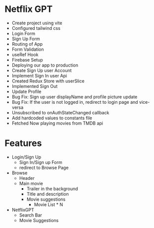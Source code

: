 # Netflix GPT

- Create project using vite
- Configured tailwind css
- Login Form
- Sign Up Form
- Routing of App
- Form Validation
- useRef Hook
- Firebase Setup
- Deploying our app to production
- Create Sign Up user Account
- Implement Sign In user Api
- Created Redux Store with userSlice
- Implemented Sign Out
- Update Profile
- Bug Fix: Sign up user displayName and profile picture update
- Bug Fix: If the user is not logged in, redirect to login page and vice-versa
- Unsubscribed to onAuthStateChanged callback
- Add hardcoded values to constants file
- Fetched Now playing movies from TMDB api

# Features

- Login/Sign Up
  - Sign In/Sign up Form
  - redirect to Browse Page
- Browse
  - Header
  - Main movie
    - Trailer in the background
    - Title and description
    - Movie suggestions
      - Movie List \* N
- NetflixGPT
  - Search Bar
  - Movie Suggestions
